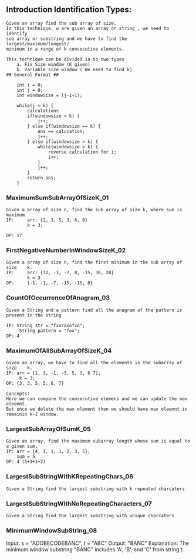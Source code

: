 ## Introduction Identification Types:

	Given an array find the sub array of size.
	In this technique, w are given an array or string , we need to identify 
	sub array or substring and we have to find the largest/maximum/longest/
	minimum in a range of k consecutive elements.
	
	This technique can be divided in to two types 
		a. Fix Size window (K given)
		b. Variable size window ( We need to find k)
	## General Format ##
		
		int i = 0;
		int j = 0;
		int windowSize = (j-i+1);
		
		while(j < k) {
			calculations
			if(windowsize < k) {
				j++;
			} else if(windowsize == k) {
				ans == calucation;
				j++;
			} else if(windowsize > k) {
				while(windowsize > k) {
					reverse calculation for i;
					i++;
				}
				j++;
			}
			return ans;
		}
		
### MaximumSumSubArrayOfSizeK_01
	Given a array of size n, find the sub array of size k, where sum is 	maximum
	IP: 	arr: {2, 3, 5, 3, 6, 8}
			k = 3;
	
	OP: 17
	
### FirstNegativeNumberInWindowSizeK_02
	Given a array of size n, find the first minimum in the sub array of size 	k.
	IP: 	arr: {12, -1, -7, 8, -15, 30, 28}
			k = 3
	OP:		{-1, -1, -7, -15, -15, 0}	

### CountOfOccurrenceOfAnagram_03
	Given a String and a pattern find all the anagram of the pattern is 	present in the string
	
	IP: String str = "fxoraxofxo";
		 String pattern = "fox";
	OP: 4	 

### MaximumOfAllSubArrayOfSizeK_04		
	Given an array, we have to find all the elements in the subarray of size 	k.
	IP: arr = [1, 3, -1, -3, 5, 3, 6 7];
		 k = 3;
	OP: {3, 3, 5, 5, 6, 7}	  
	
	Concepts:
	Here we can compare the consecutive elemens and we can update the max eleemnt.
	But once we delete the max element then we should have max eleemnt in remainin k-1 window.
	
### LargestSubArrayOfSumK_05
    Given an array, find the maximum subarray length whose sum is equal to a given sum.
    IP: arr = {4, 1, 1, 1, 2, 3, 5};
        sum = 5
    OP: 4 (1+1+1+2)

### LargestSubStringWithKRepeatingChars_06
    Given a String find the largest substring with k repeated charcaters 

### LargestSubStringWithNoRepeatingCharacters_07
    Given a String find the largest substring with unique charcaters 

### MinimumWindowSubString_08
Input: s = "ADOBECODEBANC", t = "ABC"
Output: "BANC"
Explanation: The minimum window substring "BANC" includes 'A', 'B', and 'C' from string t.
